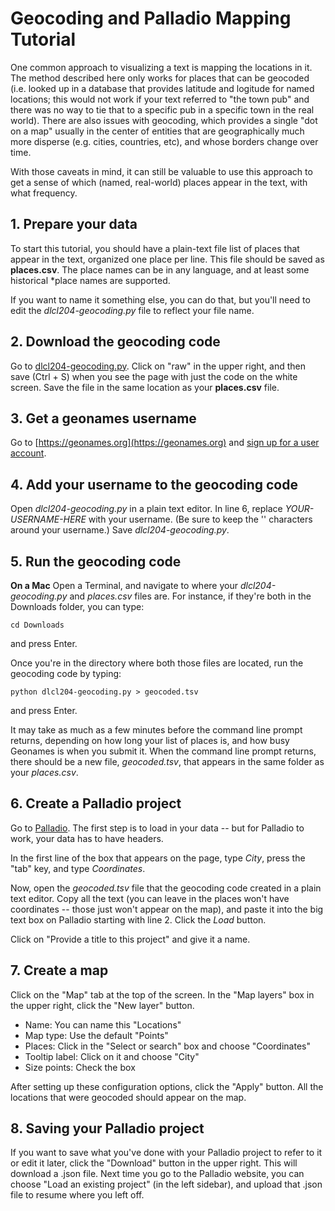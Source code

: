 # Geocoding and Palladio Mapping Tutorial
One common approach to visualizing a text is mapping the locations in it. The method described here only works for places that can be geocoded (i.e. looked up in a database that provides latitude and logitude for named locations; this would not work if your text referred to "the town pub" and there was no way to tie that to a specific pub in a specific town in the real world). There are also issues with geocoding, which provides a single "dot on a map" usually in the center of entities that are geographically much more disperse (e.g. cities, countries, etc), and whose borders change over time.

With those caveats in mind, it can still be valuable to use this approach to get a sense of which (named, real-world) places appear in the text, with what frequency.

## 1. Prepare your data
To start this tutorial, you should have a plain-text file list of places that appear in the text, organized one place per line. This file should be saved as **places.csv**. The place names can be in any language, and at least some historical *place names are supported.

If you want to name it something else, you can do that, but you'll need to edit the *dlcl204-geocoding.py* file to reflect your file name.

## 2. Download the geocoding code
Go to [dlcl204-geocoding.py](dlcl204-geocoding.py). Click on "raw" in the upper right, and then save (Ctrl + S) when you see the page with just the code on the white screen. Save the file in the same location as your **places.csv** file.

## 3. Get a geonames username
Go to [https://geonames.org](https://geonames.org) and [sign up for a user account](http://www.geonames.org/login).

## 4. Add your username to the geocoding code
Open *dlcl204-geocoding.py* in a plain text editor. In line 6, replace *YOUR-USERNAME-HERE* with your username. (Be sure to keep the '' characters around your username.) Save *dlcl204-geocoding.py*. 

## 5. Run the geocoding code
**On a Mac**
Open a Terminal, and navigate to where your *dlcl204-geocoding.py* and *places.csv* files are. For instance, if they're both in the Downloads folder, you can type:

`cd Downloads`

and press Enter.

Once you're in the directory where both those files are located, run the geocoding code by typing:

`python dlcl204-geocoding.py > geocoded.tsv`

and press Enter.

It may take as much as a few minutes before the command line prompt returns, depending on how long your list of places is, and how busy Geonames is when you submit it. When the command line prompt returns, there should be a new file, *geocoded.tsv*, that appears in the same folder as your *places.csv*.


## 6. Create a Palladio project
Go to [Palladio](http://hdlab.stanford.edu/palladio-app/). The first step is to load in your data -- but for Palladio to work, your data has to have headers.

In the first line of the box that appears on the page, type *City*, press the "tab" key, and type *Coordinates*.

Now, open the *geocoded.tsv* file that the geocoding code created in a plain text editor. Copy all the text (you can leave in the places won't have coordinates -- those just won't appear on the map), and paste it into the big text box on Palladio starting with line 2. Click the *Load* button.

Click on "Provide a title to this project" and give it a name.

## 7. Create a map
Click on the "Map" tab at the top of the screen. In the "Map layers" box in the upper right, click the "New layer" button.

* Name: You can name this "Locations"
* Map type: Use the default "Points"
* Places: Click in the "Select or search" box and choose "Coordinates"
* Tooltip label: Click on it and choose "City"
* Size points: Check the box

After setting up these configuration options, click the "Apply" button. All the locations that were geocoded should appear on the map.

## 8. Saving your Palladio project
If you want to save what you've done with your Palladio project to refer to it or edit it later, click the "Download" button in the upper right. This will download a .json file. Next time you go to the Palladio website, you can choose "Load an existing project" (in the left sidebar), and upload that .json file to resume where you left off.